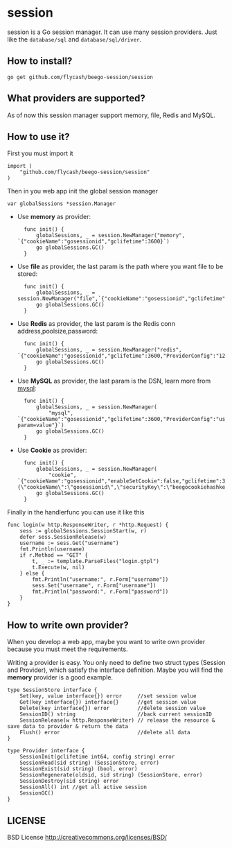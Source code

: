 session
==============

session is a Go session manager. It can use many session providers. Just like the `database/sql` and `database/sql/driver`.

## How to install?

	go get github.com/flycash/beego-session/session


## What providers are supported?

As of now this session manager support memory, file, Redis and MySQL.


## How to use it?

First you must import it

	import (
		"github.com/flycash/beego-session/session"
	)

Then in you web app init the global session manager
	
	var globalSessions *session.Manager

* Use **memory** as provider:

		func init() {
			globalSessions, _ = session.NewManager("memory", `{"cookieName":"gosessionid","gclifetime":3600}`)
			go globalSessions.GC()
		}

* Use **file** as provider, the last param is the path where you want file to be stored:

		func init() {
			globalSessions, _ = session.NewManager("file",`{"cookieName":"gosessionid","gclifetime":3600,"ProviderConfig":"./tmp"}`)
			go globalSessions.GC()
		}

* Use **Redis** as provider, the last param is the Redis conn address,poolsize,password:

		func init() {
			globalSessions, _ = session.NewManager("redis", `{"cookieName":"gosessionid","gclifetime":3600,"ProviderConfig":"127.0.0.1:6379,100,astaxie"}`)
			go globalSessions.GC()
		}
		
* Use **MySQL** as provider, the last param is the DSN, learn more from [mysql](https://github.com/go-sql-driver/mysql#dsn-data-source-name):

		func init() {
			globalSessions, _ = session.NewManager(
				"mysql", `{"cookieName":"gosessionid","gclifetime":3600,"ProviderConfig":"username:password@protocol(address)/dbname?param=value"}`)
			go globalSessions.GC()
		}

* Use **Cookie** as provider:

		func init() {
			globalSessions, _ = session.NewManager(
				"cookie", `{"cookieName":"gosessionid","enableSetCookie":false,"gclifetime":3600,"ProviderConfig":"{\"cookieName\":\"gosessionid\",\"securityKey\":\"beegocookiehashkey\"}"}`)
			go globalSessions.GC()
		}


Finally in the handlerfunc you can use it like this

	func login(w http.ResponseWriter, r *http.Request) {
		sess := globalSessions.SessionStart(w, r)
		defer sess.SessionRelease(w)
		username := sess.Get("username")
		fmt.Println(username)
		if r.Method == "GET" {
			t, _ := template.ParseFiles("login.gtpl")
			t.Execute(w, nil)
		} else {
			fmt.Println("username:", r.Form["username"])
			sess.Set("username", r.Form["username"])
			fmt.Println("password:", r.Form["password"])
		}
	}


## How to write own provider?

When you develop a web app, maybe you want to write own provider because you must meet the requirements.

Writing a provider is easy. You only need to define two struct types 
(Session and Provider), which satisfy the interface definition. 
Maybe you will find the **memory** provider is a good example.

	type SessionStore interface {
		Set(key, value interface{}) error     //set session value
		Get(key interface{}) interface{}      //get session value
		Delete(key interface{}) error         //delete session value
		SessionID() string                    //back current sessionID
		SessionRelease(w http.ResponseWriter) // release the resource & save data to provider & return the data
		Flush() error                         //delete all data
	}
	
	type Provider interface {
		SessionInit(gclifetime int64, config string) error
		SessionRead(sid string) (SessionStore, error)
		SessionExist(sid string) (bool, error)
		SessionRegenerate(oldsid, sid string) (SessionStore, error)
		SessionDestroy(sid string) error
		SessionAll() int //get all active session
		SessionGC()
	}


## LICENSE

BSD License http://creativecommons.org/licenses/BSD/
